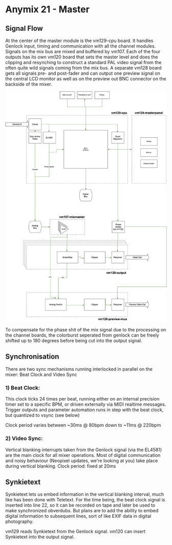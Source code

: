 # Anymix 21 - Master

## Signal Flow
At the center of the master module is the vm129-cpu board. It handles Genlock input, timing and communication with all the channel modules. Signals on the mix bus are mixed and buffered by vm107. Each of the four outputs has its own vm120 board that sets the master level and does the clipping and resynching to construct a standard PAL video signal from the often quite wild signals coming from the mix bus.
A separate vm128 board gets all signals pre- and post-fader and can output one preview signal on the central LCD monitor as well as on the preview out BNC connector on the backside of the mixer.

![Flowchart](img/master.png)

To compensate for the phase shit of the mix signal due to the processing on the channel boards, the colorburst seperated from genlock can be freely shifted up to 180 degrees before being cut into the output signal.


## Synchronisation

There are two sync mechanisms running interlocked in parallel on the mixer: Beat Clock and Video Sync

### 1) Beat Clock: 
This clock ticks 24 times per beat, running either on an internal precision timer 
set to a specific BPM, or driven externally via MIDI realtime messages.
Trigger outputs and parameter automation runs in step with the beat clock, but quantized to vsync (see below)

Clock period varies between ~30ms @ 80bpm down to ~11ms @ 220bpm

### 2) Video Sync:
Vertical blanking interrupts taken from the Genlock signal (via the EL4581) are the main clock for all mixer operations. Most of digital communication and noisy behaviour (Neopixel updates, we're looking at you) take place during vertical blanking.
Clock period: fixed at 20ms


## Synkietext
Synkietext lets us embed information in the vertical blanking interval, much like has been done with Teletext. For the time being, the beat clock signal is inserted into line 22, so it can be recorded on tape and later be used to make synchronized obverdubs. But plans are to add the ability to embed digital information to subsequent lines, sort of like EXIF data in digital photography.

vm129 reads Synkietext from the Genlock signal. vm120 can insert Synkietext into the output signal.